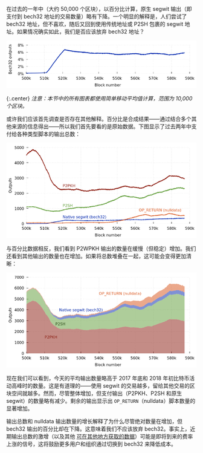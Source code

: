在过去的一年中（大约 50,000 个区块），以百分比计算，原生 segwit 输出（即支付到 bech32 地址的交易数量）略有下降。一个明显的解释是，人们尝试了 bech32 地址，但不喜欢，随后又回到使用传统地址或 P2SH 包裹的 segwit 地址。如果情况确实如此，我们是否应该放弃 bech32 地址？

![支付给原生 segwit（bech32）输出的所有交易的百分比](/img/posts/2019-07-tx-types-bech32-percentage.png)

{:.center}
*注意：本节中的所有图表都使用简单移动平均值计算，范围为 10,000 个区块。*

或许我们应该首先调查是否存在其他解释。百分比是合成结果——通过结合多个其他来源的信息得出——所以我们首先要看的是原始数据。下图显示了过去两年中支付给各种类型脚本的输出总数：

![支付给 P2PKH、P2SH、bech32 和 nulldata 的所有交易的总数](/img/posts/2019-07-tx-types-bech32-all-totals.png)

与百分比数据相反，我们看到 P2WPKH 输出的数量在缓慢（但稳定）增加。我们还看到其他输出的数量也在增加。如果将总数堆叠在一起，这可能会变得更加清晰：

![支付给 P2PKH、P2SH、bech32 和 nulldata 的所有交易总数的堆叠图](/img/posts/2019-07-tx-types-bech32-all-totals-stacked.png)

现在我们可以看到，今天的平均输出数量略高于 2017 年底和 2018 年初比特币活动高峰时的数量。这是有道理的——使用 segwit 的交易越多，留给其他交易的区块空间就越多。然而，尽管整体增加，但支付输出（P2PKH、P2SH 和原生 segwit）的数量略有减少。剩余的输出显示出 `OP_RETURN`（nulldata）脚本数量的显著增加。

输出总数和 nulldata 输出数量的增长解释了为什么尽管绝对数量在增加，但 bech32 输出的百分比却在下降。这意味着我们不应该放弃 bech32。事实上，近期输出总数的激增（以及其他 [可在其他地方获取的数据][return to fees]）可能是即将到来的费率上涨的信号，这将鼓励更多用户和组织通过切换到 bech32 来降低成本。

[return to fees]: https://www.youtube.com/watch?v=ihUQ4C42KUk

